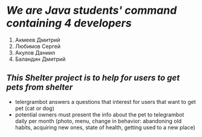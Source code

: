 # *We are Java students' command containing 4 developers*
1. Акмеев Дмитрий
2. Любимов Сергей
3. Акулов Даниил
4. Баландин Дмитрий
## *This Shelter project is to help for users to get pets from shelter*
* telergrambot answers a questions that interest for users that want to get pet (cat or dog)
* potential owners must present the info about the pet to telegrambot daily per month (photo, menu, change in behavior: abandoning old habits, acquiring new ones, state of health, getting used to a new place)
